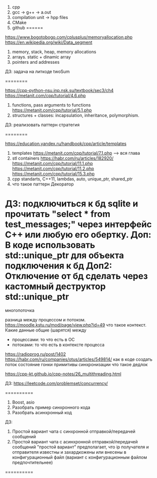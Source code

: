 1. cpp
2. gcc -> g++ -> a.out
3. compilation unit -> hpp files
4. CMake
5. github
======

https://www.bogotobogo.com/cplusplus/memoryallocation.php
https://en.wikipedia.org/wiki/Data_segment

1. memory, stack, heap, memory allocations 
2. arrays. static + dinamic array
3. pointers and addresses

ДЗ: задача на литкоде twoSum

========

https://cpp-python-nsu.inp.nsk.su/textbook/sec3/ch4
https://metanit.com/cpp/tutorial/4.6.php

1. functions, pass arguments to functions
https://metanit.com/cpp/tutorial/5.1.php
2. structures + classes: incapsulation, inheritance, polymorphism. 

ДЗ: реализовать паттерн стратегия

========

https://education.yandex.ru/handbook/cpp/article/templates
1. templates
https://metanit.com/cpp/tutorial/7.1.php --> вся глава
2. stl containers
https://habr.com/ru/articles/182920/
https://metanit.com/cpp/tutorial/11.1.php
https://metanit.com/cpp/tutorial/11.2.php
https://metanit.com/cpp/tutorial/15.3.php
3. cpp standarts, C++11, lambdas, auto, unique_ptr, shared_ptr
4. что такое паттерн Декоратор

ДЗ: подключиться к бд sqlite и прочитать "select * from test_messages;" через интерфейс С++ или любую его обертку. 
Доп: В коде использовать std::unique_ptr для объекта подключения к бд
Доп2: Отключение от бд сделать через кастомный деструктор std::unique_ptr
========

многопоточка

разница между процессом и потоком. https://moodle.kstu.ru/mod/page/view.php?id=49
что такое контекст. Какие данные общие (шарятся) между 
 * процессами: то что есть в ОС
 * потоками: то что есть в контексте процесса

https://radioprog.ru/post/1402
https://habr.com/ru/companies/otus/articles/549814/
как в коде создать поток 
состояние гонки
примитивы синхронизации
что такое дедлок

https://cpp-kt.github.io/cpp-notes/26_multithreading.html

ДЗ: https://leetcode.com/problemset/concurrency/

==========

1. Boost, asio
2. Разобрать пример синхронного кода
3. Разобрать асинхронный код

ДЗ: 
1. Простой вариант чата с синхронной отправкой/передачей сообщений
2. Простой вариант чата с асинхронной отправкой/передачей сообщений
"простой вариант" предполагает, что ip получателя и отправителя известны и захардкожены или внесены в конфигурационный файл (вариант с конфигурационным файлом предпочтительнее)

==========
